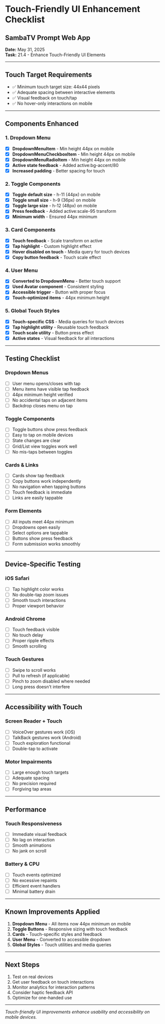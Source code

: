 # Touch-Friendly UI Enhancement Checklist
## SambaTV Prompt Web App

**Date:** May 31, 2025  
**Task:** 21.4 - Enhance Touch-Friendly UI Elements

---

## Touch Target Requirements
- ✅ Minimum touch target size: 44x44 pixels
- ✅ Adequate spacing between interactive elements  
- ✅ Visual feedback on touch/tap
- ✅ No hover-only interactions on mobile

---

## Components Enhanced

### 1. Dropdown Menu
- [x] **DropdownMenuItem** - Min height 44px on mobile
- [x] **DropdownMenuCheckboxItem** - Min height 44px on mobile
- [x] **DropdownMenuRadioItem** - Min height 44px on mobile
- [x] **Active state feedback** - Added active:bg-accent/80
- [x] **Increased padding** - Better spacing for touch

### 2. Toggle Components
- [x] **Toggle default size** - h-11 (44px) on mobile
- [x] **Toggle small size** - h-9 (36px) on mobile
- [x] **Toggle large size** - h-12 (48px) on mobile
- [x] **Press feedback** - Added active:scale-95 transform
- [x] **Minimum width** - Ensured 44px minimum

### 3. Card Components  
- [x] **Touch feedback** - Scale transform on active
- [x] **Tap highlight** - Custom highlight effect
- [x] **Hover disabled on touch** - Media query for touch devices
- [x] **Copy button feedback** - Touch scale effect

### 4. User Menu
- [x] **Converted to DropdownMenu** - Better touch support
- [x] **Used Avatar component** - Consistent styling
- [x] **Accessible trigger** - Button with proper focus
- [x] **Touch-optimized items** - 44px minimum height

### 5. Global Touch Styles
- [x] **Touch-specific CSS** - Media queries for touch devices
- [x] **Tap highlight utility** - Reusable touch feedback
- [x] **Touch scale utility** - Button press effect
- [x] **Active states** - Visual feedback for all interactions

---

## Testing Checklist

### Dropdown Menus
- [ ] User menu opens/closes with tap
- [ ] Menu items have visible tap feedback
- [ ] 44px minimum height verified
- [ ] No accidental taps on adjacent items
- [ ] Backdrop closes menu on tap

### Toggle Components
- [ ] Toggle buttons show press feedback
- [ ] Easy to tap on mobile devices
- [ ] State changes are clear
- [ ] Grid/List view toggles work well
- [ ] No mis-taps between toggles

### Cards & Links
- [ ] Cards show tap feedback
- [ ] Copy buttons work independently
- [ ] No navigation when tapping buttons
- [ ] Touch feedback is immediate
- [ ] Links are easily tappable

### Form Elements
- [ ] All inputs meet 44px minimum
- [ ] Dropdowns open easily
- [ ] Select options are tappable
- [ ] Buttons show press feedback
- [ ] Form submission works smoothly

---

## Device-Specific Testing

### iOS Safari
- [ ] Tap highlight color works
- [ ] No double-tap zoom issues
- [ ] Smooth touch interactions
- [ ] Proper viewport behavior

### Android Chrome
- [ ] Touch feedback visible
- [ ] No touch delay
- [ ] Proper ripple effects
- [ ] Smooth scrolling

### Touch Gestures
- [ ] Swipe to scroll works
- [ ] Pull to refresh (if applicable)
- [ ] Pinch to zoom disabled where needed
- [ ] Long press doesn't interfere

---

## Accessibility with Touch

### Screen Reader + Touch
- [ ] VoiceOver gestures work (iOS)
- [ ] TalkBack gestures work (Android)
- [ ] Touch exploration functional
- [ ] Double-tap to activate

### Motor Impairments
- [ ] Large enough touch targets
- [ ] Adequate spacing
- [ ] No precision required
- [ ] Forgiving tap areas

---

## Performance

### Touch Responsiveness
- [ ] Immediate visual feedback
- [ ] No lag on interaction
- [ ] Smooth animations
- [ ] No jank on scroll

### Battery & CPU
- [ ] Touch events optimized
- [ ] No excessive repaints
- [ ] Efficient event handlers
- [ ] Minimal battery drain

---

## Known Improvements Applied

1. **Dropdown Menu** - All items now 44px minimum on mobile
2. **Toggle Buttons** - Responsive sizing with touch feedback
3. **Cards** - Touch-specific styles and feedback
4. **User Menu** - Converted to accessible dropdown
5. **Global Styles** - Touch utilities and media queries

---

## Next Steps

1. Test on real devices
2. Get user feedback on touch interactions
3. Monitor analytics for interaction patterns
4. Consider haptic feedback API
5. Optimize for one-handed use

---

*Touch-friendly UI improvements enhance usability and accessibility on mobile devices.* 
